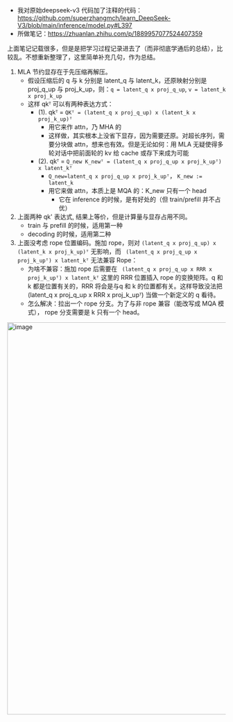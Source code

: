 - 我对原始deepseek-v3 代码加了注释的代码：https://github.com/superzhangmch/learn_DeepSeek-V3/blob/main/inference/model.py#L397
- 所做笔记：https://zhuanlan.zhihu.com/p/1889957077524407359

上面笔记记载很多，但是是把学习过程记录进去了（而非彻底学通后的总结），比较乱。不想重新整理了，这里简单补充几句，作为总结。

1. MLA 节约显存在于先压缩再解压。
   - 假设压缩后的 q 与 k 分别是 latent_q 与 latent_k，还原映射分别是 proj_q_up 与 proj_k_up，则：`q = latent_q x proj_q_up`, `v = latent_k x proj_k_up`
   - 这样 qkᵀ 可以有两种表达方式：
     - (1). qkᵀ = `QKᵀ = (latent_q x proj_q_up) x (latent_k x proj_k_up)ᵀ`
       - 用它来作 attn，乃 MHA 的
       - 这样做，其实根本上没省下显存，因为需要还原。对超长序列，需要分块做 attn，想来也有效。但是无论如何：用 MLA 无疑使得多轮对话中把前面轮的 kv 给 cache 或存下来成为可能
     - (2). qkᵀ = `Q_new K_newᵀ = (latent_q x proj_q_up x proj_k_upᵀ) x latent_kᵀ`
       - `Q_new=latent_q x proj_q_up x proj_k_upᵀ`， `K_new := latent_k`
       - 用它来做 attn，本质上是 MQA 的：K_new 只有一个 head
         - 它在 inference 的时候，是有好处的（但 train/prefill 并不占优）
2. 上面两种 qk' 表达式, 结果上等价，但是计算量与显存占用不同。
   - train 与 prefill 的时候，适用第一种
   - decoding 的时候，适用第二种
3. 上面没考虑 rope 位置编码。施加 rope，则对 `(latent_q x proj_q_up) x (latent_k x proj_k_up)ᵀ` 无影响，而 ` (latent_q x proj_q_up x proj_k_upᵀ) x latent_kᵀ` 无法兼容 Rope：
   - 为啥不兼容：施加 rope 后需要在 ` (latent_q x proj_q_up x RRR x proj_k_upᵀ) x latent_kᵀ` 这里的  RRR 位置插入 rope 的变换矩阵。q 和 k 都是位置有关的，RRR 将会是与q 和 k 的位置都有关。这样导致没法把 (latent_q x proj_q_up x RRR x proj_k_upᵀ) 当做一个新定义的 q 看待。
   - 怎么解决：拉出一个 rope 分支。为了与非 rope 兼容（能改写成 MQA 模式）， rope 分支需要是 k 只有一个 head。

<img width="1790" height="904" alt="image" src="https://github.com/user-attachments/assets/0cc7725f-97f9-4367-85ac-842ab4d9193e" />
